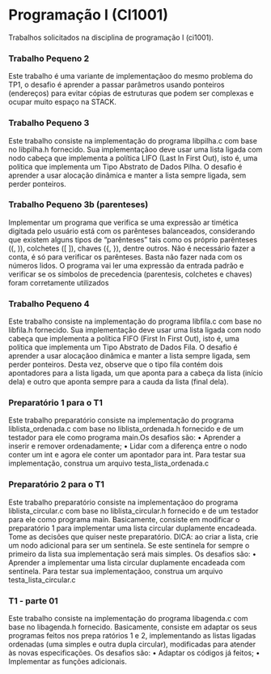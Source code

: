 # Programação I (CI1001)
Trabalhos solicitados na disciplina de programação I (ci1001).

### Trabalho Pequeno 2 
Este trabalho é uma variante de implementaçãoo do mesmo problema do
TP1, o desafio  é aprender a passar parâmetros usando ponteiros (endereços)
para evitar cópias de estruturas que podem ser complexas e ocupar muito
espaço na STACK.
<br /> 
### Trabalho Pequeno 3
Este trabalho consiste na implementação do programa libpilha.c com base
no libpilha.h fornecido.
Sua implementaçãoo deve usar uma lista ligada com nodo cabeça que
implementa a política LIFO (Last In First Out), isto é, uma política que
implementa um Tipo Abstrato de Dados Pilha.
O desafio é aprender a usar alocação dinâmica e manter a lista sempre
ligada, sem perder ponteiros.
<br /> 
### Trabalho Pequeno 3b (parenteses) 
Implementar um programa que verifica se uma expressão ar timética digitada pelo usuário está com 
os parênteses balanceados, considerando que existem alguns tipos de “parênteses” tais como os próprio
parênteses ((, )), colchetes ([ ]), chaves ({, }), dentre outros.
Não é necessário fazer a conta, é só para verificar os parênteses. Basta
não fazer nada com os números lidos.
O programa vai ler uma expressão da entrada padrão e verificar se os
símbolos de precedencia (parentesis, colchetes e chaves) foram corretamente
utilizados
<br /> 
### Trabalho Pequeno 4 
Este trabalho consiste na implementação do programa libfila.c com base
no libfila.h fornecido.
Sua implementação deve usar uma lista ligada com nodo cabeça que
implementa a política FIFO (First In First Out), isto  é, uma política que
implementa um Tipo Abstrato de Dados Fila.
O desafio é aprender a usar alocaçãoo dinâmica e manter a lista sempre
ligada, sem perder ponteiros. Desta vez, observe que o tipo fila contém dois
apontadores para a lista ligada, um que aponta para a cabeça da lista (início
dela) e outro que aponta sempre para a cauda da lista (final dela).
<br /> 
### Preparatório 1 para o T1
Este trabalho preparatório consiste na implementação do programa liblista_ordenada.c
com base no liblista_ordenada.h fornecido e de um testador para ele
como programa main.Os desafios são:
• Aprender a inserir e remover ordenadamente;
• Lidar com a diferença entre o nodo conter um int e agora ele conter
um apontador para int.
Para testar sua implementação, construa um arquivo testa_lista_ordenada.c 
<br />
### Preparatório 2 para o T1
Este trabalho preparatório consiste na implementaçãoo do programa liblista_circular.c
com base no liblista_circular.h fornecido e de um testador para ele
como programa main.
Basicamente, consiste em modificar o preparatório 1 para implementar
uma lista circular duplamente encadeada. Tome as decisões que quiser neste
preparatório.
DICA: ao criar a lista, crie um nodo adicional para ser um sentinela. Se
este sentinela for sempre o primeiro da lista sua implementação será mais
simples.
Os desafios são:
• Aprender a implementar uma lista circular duplamente encadeada com
sentinela.
Para testar sua implementaçãoo, construa um arquivo testa_lista_circular.c 
<br />
### T1 - parte 01
Este trabalho consiste na implementação do programa libagenda.c com
base no libagenda.h fornecido.
Basicamente, consiste em adaptar os seus programas feitos nos prepa ratórios 1 e 2, implementando as listas ligadas ordenadas (uma simples e
outra dupla circular), modificadas para atender às novas especificações.
Os desafios são:
• Adaptar os códigos já feitos;
• Implementar as funções adicionais.
